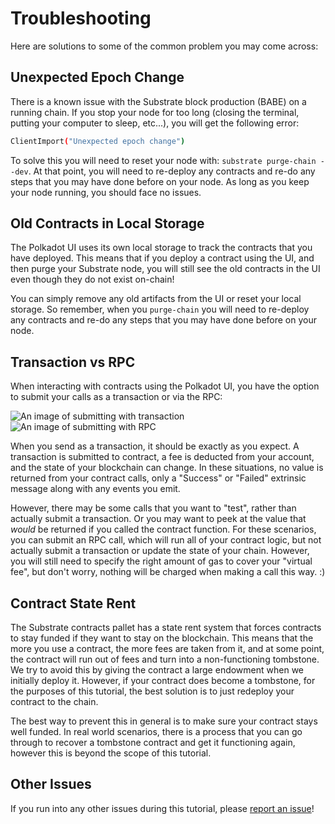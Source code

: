 Troubleshooting
===

Here are solutions to some of the common problem you may come across:

## Unexpected Epoch Change

There is a known issue with the Substrate block production (BABE) on a running chain. If you stop your node for too long (closing the terminal, putting your computer to sleep, etc...), you will get the following error:

```bash
ClientImport("Unexpected epoch change")
```

To solve this you will need to reset your node with: `substrate purge-chain --dev`. At that point, you will need to re-deploy any contracts and re-do any steps that you may have done before on your node. As long as you keep your node running, you should face no issues.

## Old Contracts in Local Storage

The Polkadot UI uses its own local storage to track the contracts that you have deployed. This means that if you deploy a contract using the UI, and then purge your Substrate node, you will still see the old contracts in the UI even though they do not exist on-chain!

You can simply remove any old artifacts from the UI or reset your local storage. So remember, when you `purge-chain` you will need to re-deploy any contracts and re-do any steps that you may have done before on your node.

## Transaction vs RPC

When interacting with contracts using the Polkadot UI, you have the option to submit your calls as a transaction or via the RPC:

![An image of submitting with transaction](./assets/send-as-rpc.png)
![An image of submitting with RPC](./assets/send-as-transaction.png)

When you send as a transaction, it should be exactly as you expect. A transaction is submitted to contract, a fee is deducted from your account, and the state of your blockchain can change. In these situations, no value is returned from your contract calls, only a "Success" or "Failed" extrinsic message along with any events you emit.

However, there may be some calls that you want to "test", rather than actually submit a transaction. Or you may want to peek at the value that _would_ be returned if you called the contract function. For these scenarios, you can submit an RPC call, which will run all of your contract logic, but not actually submit a transaction or update the state of your chain. However, you will still need to specify the right amount of gas to cover your "virtual fee", but don't worry, nothing will be charged when making a call this way. :)

## Contract State Rent

The Substrate contracts pallet has a state rent system that forces contracts to stay funded if they want to stay on the blockchain. This means that the more you use a contract, the more fees are taken from it, and at some point, the contract will run out of fees and turn into a non-functioning tombstone. We try to avoid this by giving the contract a large endowment when we initially deploy it. However, if your contract does become a tombstone, for the purposes of this tutorial, the best solution is to just redeploy your contract to the chain.

The best way to prevent this in general is to make sure your contract stays well funded. In real world scenarios, there is a process that you can go through to recover a tombstone contract and get it functioning again, however this is beyond the scope of this tutorial.

## Other Issues

If you run into any other issues during this tutorial, please [report an issue](https://github.com/substrate-developer-hub/substrate-contracts-workshop/issues)!
